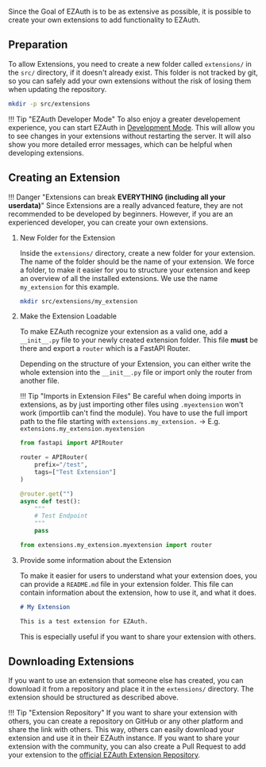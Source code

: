Since the Goal of EZAuth is to be as extensive as possible, it is possible to create your own extensions to add functionality to EZAuth.

## Preparation

To allow Extensions, you need to create a new folder called `extensions/` in the `src/` directory, if it doesn't already exist. This folder is not tracked by git, so you can safely add your own extensions without the risk of losing them when updating the repository.

```sh
mkdir -p src/extensions
```

!!! Tip "EZAuth Developer Mode"
    To also enjoy a greater developement experience, you can start EZAuth in [Development Mode](https://github.com/JohnGrubba/ezauth?tab=readme-ov-file#developement). This will allow you to see changes in your extensions without restarting the server.
    It will also show you more detailed error messages, which can be helpful when developing extensions.



## Creating an Extension

!!! Danger "Extensions can break **EVERYTHING (including all your userdata)**"
    Since Extensions are a really advanced feature, they are not recommended to be developed by beginners. However, if you are an experienced developer, you can create your own extensions.

1. New Folder for the Extension

    Inside the `extensions/` directory, create a new folder for your extension. The name of the folder should be the name of your extension. We force a folder, to make it easier for you to structure your extension and keep an overview of all the installed extensions. We use the name `my_extension` for this example.

    ```sh
    mkdir src/extensions/my_extension
    ```

2. Make the Extension Loadable

    To make EZAuth recognize your extension as a valid one, add a `__init__.py` file to your newly created extension folder. This file **must** be there and export a `router` which is a FastAPI Router.

    Depending on the structure of your Extension, you can either write the whole extension into the `__init__.py` file or import only the router from another file.
    
    !!! Tip "Imports in Extension Files"
        Be careful when doing imports in extensions, as by just importing other files using `.myextension` won't work (importlib can't find the module). You have to use the full import path to the file starting with `extensions.my_extension.` -> E.g. `extensions.my_extension.myextension`

    ```python title="src/extensions/my_extension/myextension.py"
    from fastapi import APIRouter

    router = APIRouter(
        prefix="/test",
        tags=["Test Extension"]
    )

    @router.get("")
    async def test():
        """
        # Test Endpoint
        """
        pass

    ```

    ```python title="src/extensions/my_extension/__init__.py"
    from extensions.my_extension.myextension import router
    ```

3. Provide some information about the Extension

    To make it easier for users to understand what your extension does, you can provide a `README.md` file in your extension folder. This file can contain information about the extension, how to use it, and what it does.

    ```md title="src/extensions/my_extension/README.md"
    # My Extension

    This is a test extension for EZAuth.
    ```

    This is especially useful if you want to share your extension with others.


## Downloading Extensions

If you want to use an extension that someone else has created, you can download it from a repository and place it in the `extensions/` directory. The extension should be structured as described above.

!!! Tip "Extension Repository"
    If you want to share your extension with others, you can create a repository on GitHub or any other platform and share the link with others. This way, others can easily download your extension and use it in their EZAuth instance. If you want to share your extension with the community, you can also create a Pull Request to add your extension to the [official EZAuth Extension Repository](https://github.com/JohnGrubba/ezauth-extensions).